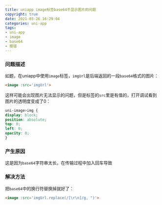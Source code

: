 ```yaml
---
title: uniapp image标签base64不显示图片的问题
copyright: true
date: 2021-03-26 16:29:04
categories: uni-app
tags: 
- uni-app
- image
- base64
- 报错
---
```

### 问题描述

如题，在uniapp中使用`image`标签，`imgUrl`是后端返回的一段`base64`格式的图片：

<!-- more -->

```html
<image :src='imgUrl'>
```
这样可能会出现图片无法显示的问题，但是标签的`src`里是有值的，打开调试看到图片的透明度变成了0：
```css
uni-image>img {
display: block;
position: absolute; 
top: 0;
left: 0;
opacity: 0; 
}
```

### 产生原因

这是因为`base64`字符串太长，在传输过程中加入回车导致

### 解决方法

把`base64`中的换行符替换掉就好了：
```html
<image :src='imgUrl.replace(/[\r\n]/g, ")'>
```
